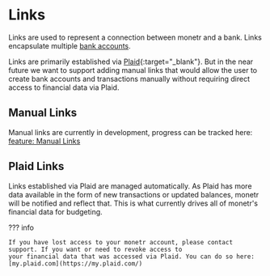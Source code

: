 # Links

Links are used to represent a connection between monetr and a bank. Links encapsulate multiple 
[bank accounts](../bank_accounts/index.md).

Links are primarily established via [Plaid](https://plaid.com){:target="_blank"}. But in the near future we want to 
support adding manual links that would allow the user to create bank accounts and transactions manually without 
requiring direct access to financial data via Plaid.

## Manual Links

Manual links are currently in development, progress can be tracked here:
[feature: Manual Links](https://github.com/monetr/monetr/milestone/6)

## Plaid Links

Links established via Plaid are managed automatically. As Plaid has more data available in the form of new 
transactions or updated balances, monetr will be notified and reflect that. This is what currently drives all of 
monetr's financial data for budgeting.

??? info
    
    If you have lost access to your monetr account, please contact support. If you want or need to revoke access to 
    your financial data that was accessed via Plaid. You can do so here: [my.plaid.com](https://my.plaid.com/)
